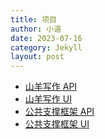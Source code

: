 ```yaml
---
title: 项目
author: 小道
date: 2023-07-16
category: Jekyll
layout: post
---
```


- [山羊写作 API](https://github.com/zcqiand/MagicText-Api)
- [山羊写作 UI](https://github.com/zcqiand/MagicText-UI)
- [公共支撑框架 API](https://github.com/zcqiand/CommonMormon-Api)
- [公共支撑框架 UI](https://github.com/zcqiand/CommonMormon-UI)
